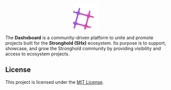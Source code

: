 <p align="center">
  <img src="./src/app/icon.svg" alt="Dashxboard Logo" width="80" />
</p>

The **Dashxboard** is a community-driven platform to unite and promote projects built for the **Stronghold (SHx)** ecosystem. Its purpose is to support, showcase, and grow the Stronghold community by providing visibility and access to ecosystem projects.

## License

This project is licensed under the [MIT License](/LICENSE).
